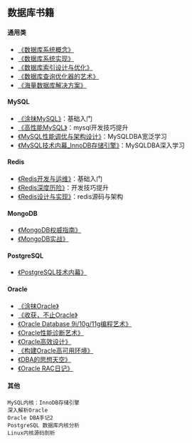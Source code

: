 ## 数据库书籍

#### 通用类

- [《数据库系统概念》](https://book.douban.com/subject/10548379/)
- [《数据库系统实现》](https://book.douban.com/subject/4838430/)
- [《数据库索引设计与优化》](https://book.douban.com/subject/26419771/)
- [《数据库查询优化器的艺术》](https://book.douban.com/subject/25815707/)
- [《海量数据库解决方案》](https://book.douban.com/subject/5346169/)

#### MySQL

- [《涂抹MySQL》](https://book.douban.com/subject/25898562/)：基础入门
- [《高性能MySQL》](https://book.douban.com/subject/23008813/)：mysql开发技巧提升
- [《MySQL性能调优与架构设计》](https://book.douban.com/subject/3729677/)：MySQLDBA宽泛学习
- [《MySQL技术内幕_InnoDB存储引擎》](https://book.douban.com/subject/24708143/)：MySQLDBA深入学习


#### Redis

- [《Redis开发与运维》](https://book.douban.com/subject/26971561/)：基础入门
- [《Redis深度历险》](https://book.douban.com/subject/30386804/)：开发技巧提升
- [《Redis设计与实现》](https://book.douban.com/subject/25900156/)：redis源码与架构

#### MongoDB

- [《MongoDB权威指南》](https://book.douban.com/subject/25798102/)
- [《MongoDB实战》](https://book.douban.com/subject/19977785/)

#### PostgreSQL

- [《PostgreSQL技术内幕》](https://book.douban.com/subject/30256561/)

#### Oracle

- [《涂抹Oracle》](https://book.douban.com/subject/4196676/)
- [《收获，不止Oracle》](https://book.douban.com/subject/23857303/)
- [《Oracle Database 9i/10g/11g编程艺术》](https://book.douban.com/subject/5402711/)
- [《Oracle性能诊断艺术》](https://book.douban.com/subject/4076215/)
- [《Oracle高效设计》](https://book.douban.com/subject/1503909/)
- [《构建Oracle高可用环境》](https://book.douban.com/subject/2531036/)
- [《DBA的思想天空》](https://book.douban.com/subject/19966085/)
- [《Oracle RAC日记》](https://book.douban.com/subject/4838427/)

#### 其他

```
MySQL内核：InnoDB存储引擎
深入解析Oracle
Oracle DBA手记2
PostgreSQL 数据库内核分析
Linux内核源码剖析
```